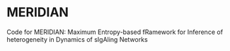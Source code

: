 # MERIDIAN
Code for MERIDIAN: Maximum Entropy-based fRamework for Inference of heterogeneity in Dynamics of sIgAling Networks
